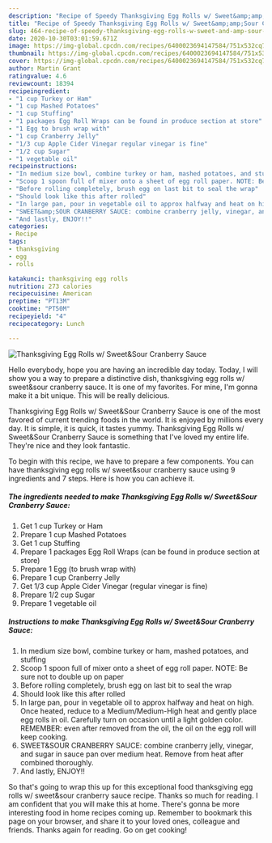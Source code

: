 ```yaml
---
description: "Recipe of Speedy Thanksgiving Egg Rolls w/ Sweet&amp;amp;Sour Cranberry Sauce"
title: "Recipe of Speedy Thanksgiving Egg Rolls w/ Sweet&amp;amp;Sour Cranberry Sauce"
slug: 464-recipe-of-speedy-thanksgiving-egg-rolls-w-sweet-and-amp-sour-cranberry-sauce
date: 2020-10-30T03:01:59.671Z
image: https://img-global.cpcdn.com/recipes/6400023694147584/751x532cq70/thanksgiving-egg-rolls-w-sweetsour-cranberry-sauce-recipe-main-photo.jpg
thumbnail: https://img-global.cpcdn.com/recipes/6400023694147584/751x532cq70/thanksgiving-egg-rolls-w-sweetsour-cranberry-sauce-recipe-main-photo.jpg
cover: https://img-global.cpcdn.com/recipes/6400023694147584/751x532cq70/thanksgiving-egg-rolls-w-sweetsour-cranberry-sauce-recipe-main-photo.jpg
author: Martin Grant
ratingvalue: 4.6
reviewcount: 18394
recipeingredient:
- "1 cup Turkey or Ham"
- "1 cup Mashed Potatoes"
- "1 cup Stuffing"
- "1 packages Egg Roll Wraps can be found in produce section at store"
- "1 Egg to brush wrap with"
- "1 cup Cranberry Jelly"
- "1/3 cup Apple Cider Vinegar regular vinegar is fine"
- "1/2 cup Sugar"
- "1 vegetable oil"
recipeinstructions:
- "In medium size bowl, combine turkey or ham, mashed potatoes, and stuffing"
- "Scoop 1 spoon full of mixer onto a sheet of egg roll paper. NOTE: Be sure not to double up on paper"
- "Before rolling completely, brush egg on last bit to seal the wrap"
- "Should look like this after rolled"
- "In large pan, pour in vegetable oil to approx halfway and heat on high. Once heated, reduce to a Medium/Medium-High heat and gently place egg rolls in oil. Carefully turn on occasion until a light golden color. REMEMBER: even after removed from the oil, the oil on the egg roll will keep cooking."
- "SWEET&amp;SOUR CRANBERRY SAUCE: combine cranberry jelly, vinegar, and sugar in sauce pan over medium heat. Remove from heat after combined thoroughly."
- "And lastly, ENJOY!!"
categories:
- Recipe
tags:
- thanksgiving
- egg
- rolls

katakunci: thanksgiving egg rolls 
nutrition: 273 calories
recipecuisine: American
preptime: "PT13M"
cooktime: "PT50M"
recipeyield: "4"
recipecategory: Lunch

---
```



![Thanksgiving Egg Rolls w/ Sweet&amp;Sour Cranberry Sauce](https://img-global.cpcdn.com/recipes/6400023694147584/751x532cq70/thanksgiving-egg-rolls-w-sweetsour-cranberry-sauce-recipe-main-photo.jpg)

Hello everybody, hope you are having an incredible day today. Today, I will show you a way to prepare a distinctive dish, thanksgiving egg rolls w/ sweet&amp;sour cranberry sauce. It is one of my favorites. For mine, I'm gonna make it a bit unique. This will be really delicious.

Thanksgiving Egg Rolls w/ Sweet&amp;Sour Cranberry Sauce is one of the most favored of current trending foods in the world. It is enjoyed by millions every day. It is simple, it is quick, it tastes yummy. Thanksgiving Egg Rolls w/ Sweet&amp;Sour Cranberry Sauce is something that I've loved my entire life. They're nice and they look fantastic.




To begin with this recipe, we have to prepare a few components. You can have thanksgiving egg rolls w/ sweet&amp;sour cranberry sauce using 9 ingredients and 7 steps. Here is how you can achieve it.

<!--inarticleads1-->

##### The ingredients needed to make Thanksgiving Egg Rolls w/ Sweet&amp;Sour Cranberry Sauce:

1. Get 1 cup Turkey or Ham
1. Prepare 1 cup Mashed Potatoes
1. Get 1 cup Stuffing
1. Prepare 1 packages Egg Roll Wraps (can be found in produce section at store)
1. Prepare 1 Egg (to brush wrap with)
1. Prepare 1 cup Cranberry Jelly
1. Get 1/3 cup Apple Cider Vinegar (regular vinegar is fine)
1. Prepare 1/2 cup Sugar
1. Prepare 1 vegetable oil




<!--inarticleads2-->

##### Instructions to make Thanksgiving Egg Rolls w/ Sweet&amp;Sour Cranberry Sauce:

1. In medium size bowl, combine turkey or ham, mashed potatoes, and stuffing
1. Scoop 1 spoon full of mixer onto a sheet of egg roll paper. NOTE: Be sure not to double up on paper
1. Before rolling completely, brush egg on last bit to seal the wrap
1. Should look like this after rolled
1. In large pan, pour in vegetable oil to approx halfway and heat on high. Once heated, reduce to a Medium/Medium-High heat and gently place egg rolls in oil. Carefully turn on occasion until a light golden color. REMEMBER: even after removed from the oil, the oil on the egg roll will keep cooking.
1. SWEET&amp;SOUR CRANBERRY SAUCE: combine cranberry jelly, vinegar, and sugar in sauce pan over medium heat. Remove from heat after combined thoroughly.
1. And lastly, ENJOY!!




So that's going to wrap this up for this exceptional food thanksgiving egg rolls w/ sweet&amp;sour cranberry sauce recipe. Thanks so much for reading. I am confident that you will make this at home. There's gonna be more interesting food in home recipes coming up. Remember to bookmark this page on your browser, and share it to your loved ones, colleague and friends. Thanks again for reading. Go on get cooking!
